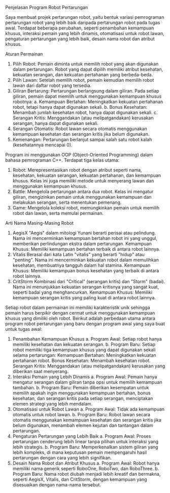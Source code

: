 Penjelasan Program Robot Pertarungan

Saya membuat projek pertarungan robot, yaitu bentuk variasi pemrograman pertarungan robot yang lebih baik daripada pertarungan robot pada tugas awal.
Terdapat beberapa perubahan, seperti penambahan kemampuan khusus, interaksi pemain yang lebih dinamis, otomatisasi untuk robot lawan, pengaturan pertarungan yang lebih baik, desain nama robot dan atribut khusus.

Aturan Permainan
1. Pilih Robot: Pemain diminta untuk memilih robot yang akan digunakan dalam pertarungan. Robot yang dapat dipilih memiliki atribut kesehatan, kekuatan serangan, dan kekuatan pertahanan yang berbeda-beda.
2. Pilih Lawan: Setelah memilih robot, pemain kemudian memilih robot lawan dari daftar robot yang tersedia.
3. Giliran Bertarung: Pertarungan berlangsung dalam giliran. Pada setiap giliran, pemain dapat memilih untuk menggunakan kemampuan khusus robotnya:
   a. Kemampuan Bertahan: Meningkatkan kekuatan pertahanan robot, tetapi hanya dapat digunakan sekali.
   b. Bonus Kesehatan: Menambah jumlah kesehatan robot, hanya dapat digunakan sekali.
   c. Serangan Kritis: Menggandakan (atau melipatgandakan) kerusakan serangan, hanya dapat digunakan sekali.
4. Serangan Otomatis: Robot lawan secara otomatis menggunakan kemampuan kesehatan dan serangan kritis jika belum digunakan.
5. Kemenangan: Pertarungan berlanjut sampai salah satu robot kalah (kesehatannya mencapai 0).

Program ini menggunakan OOP (Object-Oriented Programming) dalam bahasa pemrograman C++. Terdapat tiga kelas utama:
1. Robot: Merepresentasikan robot dengan atribut seperti nama, kesehatan, kekuatan serangan, kekuatan pertahanan, dan kemampuan khusus. Kelas ini juga memiliki metode untuk menyerang lawan dan menggunakan kemampuan khusus.
2. Battle: Mengelola pertarungan antara dua robot. Kelas ini mengatur giliran, mengizinkan pemain untuk menggunakan kemampuan dan melakukan serangan, serta menentukan pemenang.
3. Game: Mengelola koleksi robot, memungkinkan pemain untuk memilih robot dan lawan, serta memulai permainan.

Arti Nama Masing-Masing Robot
1. AegisX
   "Aegis" dalam mitologi Yunani berarti perisai atau pelindung. Nama ini mencerminkan kemampuan bertahan robot ini yang unggul, memberikan perlindungan ekstra dalam pertarungan.
   Kemampuan Khusus: Memiliki kemampuan bertahan terbaik di antara robot lainnya.
2. Vitalis
   Berasal dari kata Latin "vitalis" yang berarti "hidup" atau "penting". Nama ini mencerminkan kekuatan robot dalam memulihkan kesehatan, membuatnya tangguh dalam hal stamina.
   Kemampuan Khusus: Memiliki kemampuan bonus kesehatan yang terbaik di antara robot lainnya.
3. CritStorm
   Kombinasi dari "Critical" (serangan kritis) dan "Storm" (badai). Nama ini menunjukkan kekuatan serangan kritisnya yang sangat kuat, seperti badai yang menghancurkan.
   Kemampuan Khusus: Memiliki kemampuan serangan kritis yang paling kuat di antara robot lainnya.

Setiap robot dalam permainan ini memiliki karakteristik unik sehingga pemain harus berpikir dengan cermat untuk menggunakan kemampuan khusus yang dimiliki oleh robot.
Berikut adalah perbedaan utama antara program robot pertarungan yang baru dengan program awal yang saya buat untuk tugas awal:
1. Penambahan Kemampuan Khusus
   a. Program Awal: Setiap robot hanya memiliki kesehatan dan kekuatan serangan.
   b. Program Baru: Setiap robot memiliki tiga kemampuan khusus yang dapat digunakan sekali selama pertarungan:
      Kemampuan Bertahan: Meningkatkan kekuatan pertahanan robot.
      Bonus Kesehatan: Menambah kesehatan robot.
      Serangan Kritis: Menggandakan (atau melipatgandakan) kerusakan yang diberikan saat menyerang.
2. Interaksi Pemain yang Lebih Dinamis
   a. Program Awal: Pemain hanya mengatur serangan dalam giliran tanpa opsi untuk memilih kemampuan tambahan.
   b. Program Baru: Pemain diberikan kesempatan untuk memilih apakah ingin menggunakan kemampuan bertahan, bonus kesehatan, dan serangan kritis pada setiap serangan, menciptakan elemen strategi yang lebih mendalam.
4. Otomatisasi untuk Robot Lawan
   a. Program Awal: Tidak ada kemampuan otomatis untuk robot lawan.
   b. Program Baru: Robot lawan secara otomatis menggunakan kemampuan kesehatan dan serangan kritis jika belum digunakan, menambah elemen kejutan dan tantangan dalam pertarungan.
5. Pengaturan Pertarungan yang Lebih Baik
   a. Program Awal: Proses pertarungan cenderung lebih linear tanpa pilihan untuk interaksi yang lebih strategis.
   b. Program Baru: Memperkenalkan sistem giliran yang lebih kompleks, di mana keputusan pemain mempengaruhi hasil pertarungan dengan cara yang lebih signifikan.
6. Desain Nama Robot dan Atribut Khusus
   a. Program Awal: Robot hanya memiliki nama generik seperti RoboOne, RoboTwo, dan RoboThree.
   b. Program Baru: Nama robot diubah menjadi lebih kreatif dan bermakna, seperti AegisX, Vitalis, dan CritStorm, dengan kemampuan yang disesuaikan dengan nama-nama tersebut.
